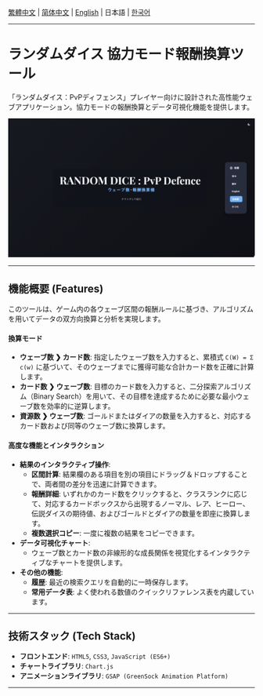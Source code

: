 [繁體中文](README/README.zh-TW.md) | [简体中文](README/README.zh-CN.md) | [English](README.md) | 日本語 | [한국어](README/README.ko.md)
***

# ランダムダイス 協力モード報酬換算ツール

「ランダムダイス：PvPディフェンス」プレイヤー向けに設計された高性能ウェブアプリケーション。協力モードの報酬換算とデータ可視化機能を提供します。

![プロジェクトのスクリーンショット](assets/screenshot_ja01.png)

---
## 機能概要 (Features)

このツールは、ゲーム内の各ウェーブ区間の報酬ルールに基づき、アルゴリズムを用いてデータの双方向換算と分析を実現します。

#### **換算モード**
* **ウェーブ数 ❯ カード数**: 指定したウェーブ数を入力すると、累積式 `C(W) = Σ c(w)` に基づいて、そのウェーブまでに獲得可能な合計カード数を正確に計算します。
* **カード数 ❯ ウェーブ数**: 目標のカード数を入力すると、二分探索アルゴリズム（Binary Search）を用いて、その目標を達成するために必要な最小ウェーブ数を効率的に逆算します。
* **資源数 ❯ ウェーブ数**: ゴールドまたはダイアの数量を入力すると、対応するカード数および同等のウェーブ数に換算します。

#### **高度な機能とインタラクション**
* **結果のインタラクティブ操作**:
    * **区間計算**: 結果欄のある項目を別の項目にドラッグ＆ドロップすることで、両者間の差分を迅速に計算できます。
    * **報酬詳細**: いずれかのカード数をクリックすると、クラスランクに応じて、対応するカードボックスから出現するノーマル、レア、ヒーロー、伝説ダイスの期待値、およびゴールドとダイアの数量を即座に換算します。
    * **複数選択コピー**: 一度に複数の結果をコピーできます。
* **データ可視化チャート**:
    * ウェーブ数とカード数の非線形的な成長関係を視覚化するインタラクティブなチャートを提供します。
* **その他の機能**:
    * **履歴**: 最近の検索クエリを自動的に一時保存します。
    * **常用データ表**: よく使われる数値のクイックリファレンス表を内蔵しています。

---
## 技術スタック (Tech Stack)

* **フロントエンド**: `HTML5`, `CSS3`, `JavaScript (ES6+)`
* **チャートライブラリ**: `Chart.js`
* **アニメーションライブラリ**: `GSAP (GreenSock Animation Platform)`

---